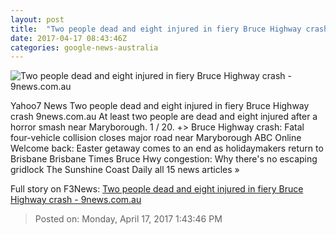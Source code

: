 ```yaml
---
layout: post
title:  "Two people dead and eight injured in fiery Bruce Highway crash - 9news.com.au"
date: 2017-04-17 08:43:46Z
categories: google-news-australia
---
```


![Two people dead and eight injured in fiery Bruce Highway crash - 9news.com.au](http://9network-vod-progressive.akamaized.net/media2/664969388001/2017/04/664969388001_5400646257001_5400628445001-vs.jpg)

Yahoo7 News Two people dead and eight injured in fiery Bruce Highway crash 9news.com.au At least two people are dead and eight injured after a horror smash near Maryborough. 1 / 20. +> Bruce Highway crash: Fatal four-vehicle collision closes major road near Maryborough ABC Online Welcome back: Easter getaway comes to an end as holidaymakers return to Brisbane Brisbane Times Bruce Hwy congestion: Why there's no escaping gridlock The Sunshine Coast Daily all 15 news articles »


Full story on F3News: [Two people dead and eight injured in fiery Bruce Highway crash - 9news.com.au](http://www.f3nws.com/n/Bbca2B)

> Posted on: Monday, April 17, 2017 1:43:46 PM
